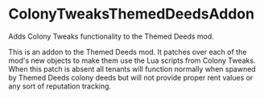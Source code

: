 # ColonyTweaksThemedDeedsAddon
Adds Colony Tweaks functionality to the Themed Deeds mod.

This is an addon to the Themed Deeds mod. 
  It patches over each of the mod's new objects to make them use the Lua scripts from Colony Tweaks.
  When this patch is absent all tenants will function normally when spawned by Themed Deeds colony deeds but will not provide proper rent
  values or any sort of reputation tracking.
